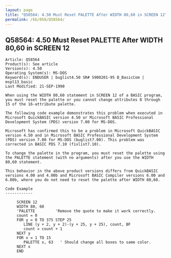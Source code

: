```yaml
---
layout: page
title: "Q58564: 4.50 Must Reset PALETTE After WIDTH 80,60 in SCREEN 12"
permalink: /kb/058/Q58564/
---
```


## Q58564: 4.50 Must Reset PALETTE After WIDTH 80,60 in SCREEN 12

	Article: Q58564
	Product(s): See article
	Version(s): 4.50
	Operating System(s): MS-DOS
	Keyword(s): ENDUSER | buglist4.50 SR# S900201-95 B_BasicCom | mspl13_basic
	Last Modified: 21-SEP-1990
	
	When using the WIDTH 80,60 statement in SCREEN 12 of a BASIC program,
	you must reset the palette or you cannot change attributes 8 through
	15 of the 16-attribute palette.
	
	The following code example demonstrates this problem when executed in
	Microsoft QuickBASIC version 4.50 or Microsoft BASIC Professional
	Development System (PDS) version 7.00 for MS-DOS.
	
	Microsoft has confirmed this to be a problem in Microsoft QuickBASIC
	version 4.50 and in Microsoft BASIC Professional Development System
	(PDS) version 7.00 for MS-DOS (buglist7.00). This problem was
	corrected in BASIC PDS 7.10 (fixlist7.10).
	
	To change the palette in the program, you must reset the palette using
	the PALETTE statement (with no arguments) after you use the WIDTH
	80,60 statement.
	
	This behavior in the above product versions differs from QuickBASIC
	versions 4.00 and 4.00b and Microsoft BASIC Compiler versions 6.00 and
	6.00b, where you do not need to reset the palette after WIDTH 80,60.
	
	Code Example
	------------
	
	     SCREEN 12
	     WIDTH 80, 60
	     'PALETTE         'Remove the quote to make it work correctly.
	     count = 0
	     FOR y = 0 TO 375 STEP 25
	        LINE (y + 2, y + 2)-(y + 25, y + 25), count, BF
	        count = count + 1
	     NEXT y
	     FOR x = 1 TO 15
	        PALETTE x, 63   ' Should change all boxes to same color.
	     NEXT x
	     END

